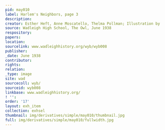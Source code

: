 ```yaml
---
pid: may010
label: Harlem's Neighbors, page 3
description:
creator: Esther Heft, Anne Moscatello, Thelma Pollman; Illustration by Frances Varca
source: Wadleigh High School, The Owl, June 1938
respository:
papers:
location:
sourcelink: www.wadleighhistory.org/wyb/wyb008
publisher:
_date: June 1938
contributor:
rights:
relation:
_type: image
site: wad
sourcecoll: wyb/
sourceid: wyb008
linkbase: www.wadleighhistory.org/
! '':
order: '17'
layout: exh_item
collection: exhsel
thumbnail: img/derivatives/simple/may010/thumbnail.jpg
full: img/derivatives/simple/may010/fullwidth.jpg
---
```

